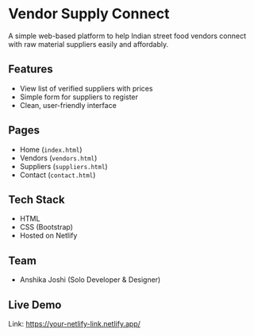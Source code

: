 # Vendor Supply Connect

A simple web-based platform to help Indian street food vendors connect with raw material suppliers easily and affordably.

## Features
- View list of verified suppliers with prices
- Simple form for suppliers to register
- Clean, user-friendly interface

## Pages
- Home (`index.html`)
- Vendors (`vendors.html`)
- Suppliers (`suppliers.html`)
- Contact (`contact.html`)

## Tech Stack
- HTML
- CSS (Bootstrap)
- Hosted on Netlify

## Team
- Anshika Joshi (Solo Developer & Designer)

## Live Demo
Link: https://your-netlify-link.netlify.app/
